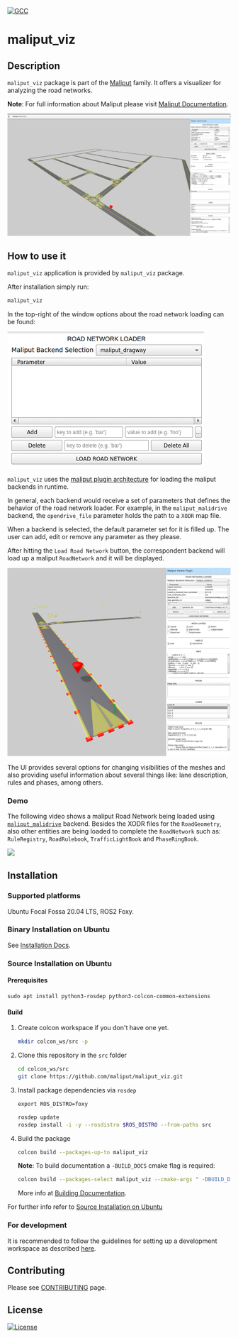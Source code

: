 [![GCC](https://github.com/maliput/maliput_viz/actions/workflows/build.yml/badge.svg)](https://github.com/maliput/maliput_viz/actions/workflows/build.yml)

# maliput_viz

## Description

`maliput_viz` package is part of the [Maliput](https://github.com/maliput/) family.
It offers a visualizer for analyzing the road networks.

**Note**: For full information about Maliput please visit [Maliput Documentation](https://maliput.readthedocs.io/en/latest/index.html).

<img src="docs/maliput_viz.png">

## How to use it

`maliput_viz` application is provided by `maliput_viz` package.

After installation simply run:
```sh
maliput_viz
```

In the top-right of the window options about the road network loading can be found:

<img src="docs/road_network_loader.png">

`maliput_viz` uses the [maliput plugin architecture](https://maliput.readthedocs.io/en/latest/html/deps/maliput/html/maliput_plugin_architecture.html) for loading the maliput backends in runtime.

In general, each backend would receive a set of parameters that defines the behavior of the road network loader. For example, in the `maliput_malidrive` backend, the `opendrive_file` parameter holds the path to a `XODR` map file.

When a backend is selected, the default parameter set for it is filled up.
The user can add, edit or remove any parameter as they please.

After hitting the `Load Road Network` button, the correspondent backend will load up a maliput `RoadNetwork` and it will be displayed.

<img src="docs/maliput_malidrive_loaded.png">

The UI provides several options for changing visibilities of the meshes and also providing useful information about several things like: lane description, rules and phases, among others.

### Demo

The following video shows a maliput Road Network being loaded using [`maliput_malidrive`](https://github.com/maliput/maliput_malidrive) backend.
Besides the XODR files for the `RoadGeometry`, also other entities are being loaded to complete the `RoadNetwork` such as: `RuleRegistry`, `RoadRulebook`, `TrafficLightBook` and `PhaseRingBook`.

<img src="docs/maliput_viz.gif" >

## Installation

### Supported platforms

Ubuntu Focal Fossa 20.04 LTS, ROS2 Foxy.

### Binary Installation on Ubuntu

See [Installation Docs](https://maliput.readthedocs.io/en/latest/installation.html#binary-installation-on-ubuntu).

### Source Installation on Ubuntu

#### Prerequisites

```
sudo apt install python3-rosdep python3-colcon-common-extensions
```



#### Build

1. Create colcon workspace if you don't have one yet.
    ```sh
    mkdir colcon_ws/src -p
    ```

2. Clone this repository in the `src` folder
    ```sh
    cd colcon_ws/src
    git clone https://github.com/maliput/maliput_viz.git
    ```

3. Install package dependencies via `rosdep`
    ```
    export ROS_DISTRO=foxy
    ```
    ```sh
    rosdep update
    rosdep install -i -y --rosdistro $ROS_DISTRO --from-paths src
    ```

4. Build the package
    ```sh
    colcon build --packages-up-to maliput_viz
    ```

    **Note**: To build documentation a `-BUILD_DOCS` cmake flag is required:
    ```sh
    colcon build --packages-select maliput_viz --cmake-args " -DBUILD_DOCS=On"
    ```
    More info at [Building Documentation](https://maliput.readthedocs.io/en/latest/developer_guidelines.html#building-the-documentation).

For further info refer to [Source Installation on Ubuntu](https://maliput.readthedocs.io/en/latest/installation.html#source-installation-on-ubuntu)


### For development

It is recommended to follow the guidelines for setting up a development workspace as described [here](https://maliput.readthedocs.io/en/latest/developer_setup.html).

## Contributing

Please see [CONTRIBUTING](https://maliput.readthedocs.io/en/latest/contributing.html) page.

## License

[![License](https://img.shields.io/badge/License-BSD_3--Clause-blue.svg)](https://github.com/maliput/maliput_viz/blob/main/LICENSE)

